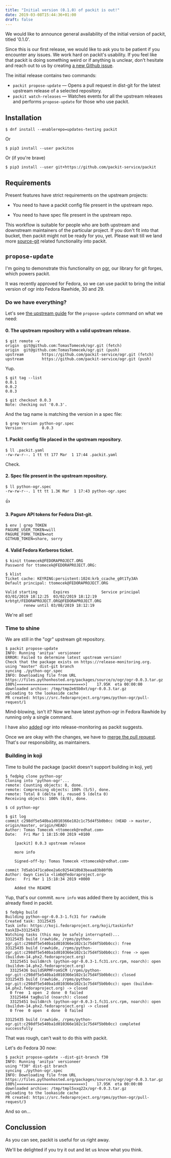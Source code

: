 ```yaml
---
title: "Initial version (0.1.0) of packit is out!"
date: 2019-03-08T15:44:36+01:00
draft: false
---
```


We would like to announce general availability of the initial version of
packit, titled '0.1.0'.

Since this is our first release, we would like to ask you to be patient if you
encounter any issues. We work hard on packit's usability. If you feel like that
packit is doing something weird or if anything is unclear, don't hesitate and
reach out to us by creating [a new Github
issue](https://github.com/packit-service/packit/issues/new).

The initial release contains two commands:

* `packit propose-update` — Opens a pull request in dist-git for the latest
  upstream release of a selected repository.
* `packit watch-releases` — Watches events for all the upstream releases and
  performs `propose-update` for those who use packit.
<!--more-->

## Installation

```
$ dnf install --enablerepo=updates-testing packit
```

Or

```
$ pip3 install --user packitos
```

Or (if you're brave)

```
$ pip3 install --user git+https://github.com/packit-service/packit
```


## Requirements

Present features have strict requirements on the upstream projects:

* You need to have a packit config file present in the upstream repo.

* You need to have spec file present in the upstream repo.

This workflow is suitable for people who are both upstream and downstream
maintainers of the particular project. If you don't fit into that bucket, then
packit might not be ready for you, yet. Please wait till we land more
[source-git](https://github.com/packit-service/packit/blob/master/docs/source-git.md)
related functionality into packit.


## `propose-update`

I'm going to demonstrate this functionality on
[ogr](https://github.com/packit-service/ogr.git), our library for git forges,
which powers packit.

It was recently approved for Fedora, so we can use packit to bring the initial
version of ogr into Fedora Rawhide, 30 and 29.


### Do we have everything?

Let's see [the upstream
guide](https://github.com/packit-service/packit/blob/master/docs/update.md) for
the `propose-update` command on what we need:


#### 0. The upstream repository with a valid upstream release.

```
$ git remote -v
origin  git@github.com:TomasTomecek/ogr.git (fetch)
origin  git@github.com:TomasTomecek/ogr.git (push)
upstream        https://github.com/packit-service/ogr.git (fetch)
upstream        https://github.com/packit-service/ogr.git (push)
```

Yup.

```
$ git tag --list
0.0.1
0.0.2
0.0.3

$ git checkout 0.0.3
Note: checking out '0.0.3'.
```

And the tag name is matching the version in a spec file:
```
$ grep Version python-ogr.spec
Version:        0.0.3
```

#### 1. Packit config file placed in the upstream repository.

```
$ ll .packit.yaml
-rw-rw-r--. 1 tt tt 177 Mar  1 17:44 .packit.yaml
```

Check.


#### 2. Spec file present in the upstream repository.

```
$ ll python-ogr.spec
-rw-rw-r--. 1 tt tt 1.3K Mar  1 17:43 python-ogr.spec
```

:+1:


#### 3. Pagure API tokens for Fedora Dist-git.

```
$ env | grep TOKEN
PAGURE_USER_TOKEN=will
PAGURE_FORK_TOKEN=not
GITHUB_TOKEN=share, sorry
```

#### 4. Valid Fedora Kerberos ticket.

```
$ kinit ttomecek@FEDORAPROJECT.ORG
Password for ttomecek@FEDORAPROJECT.ORG:

$ klist
Ticket cache: KEYRING:persistent:1024:krb_ccache_g0t1Ty3Ah
Default principal: ttomecek@FEDORAPROJECT.ORG

Valid starting       Expires              Service principal
03/01/2019 18:12:25  03/02/2019 18:12:19  krbtgt/FEDORAPROJECT.ORG@FEDORAPROJECT.ORG
        renew until 03/08/2019 18:12:19
```

We're all set!


### Time to shine

We are still in the "ogr" upstream git repository.

```
$ packit propose-update
INFO: Running 'anitya' versioneer
ERROR: Failed to determine latest upstream version!
Check that the package exists on https://release-monitoring.org.
using "master" dist-git branch
syncing ./python-ogr.spec
INFO: Downloading file from URL https://files.pythonhosted.org/packages/source/o/ogr/ogr-0.0.3.tar.gz
100%[=============================>]    17.95K  eta 00:00:00
downloaded archive: /tmp/tmp2e65b0xt/ogr-0.0.3.tar.gz
uploading to the lookaside cache
PR created: https://src.fedoraproject.org/rpms/python-ogr/pull-request/1
```

Mind-blowing, isn't it? Now we have latest python-ogr in Fedora Rawhide by
running only a single command.

I have also [added](https://release-monitoring.org/project/18832/) ogr into release-monitoring as packit suggests.

Once we are okay with the changes, we have to [merge the pull
request](https://src.fedoraproject.org/rpms/python-ogr/pull-request/1). That's
our responsibility, as maintainers.


### Building in koji

Time to build the package (packit doesn't support building in koji, yet)

```
$ fedpkg clone python-ogr
Cloning into 'python-ogr'...
remote: Counting objects: 8, done.
remote: Compressing objects: 100% (5/5), done.
remote: Total 8 (delta 0), reused 5 (delta 0)
Receiving objects: 100% (8/8), done.

$ cd python-ogr

$ git log
commit c298df5e540ba1d010366e102c1c75d4f5b0b0cc (HEAD -> master, origin/master, origin/HEAD)
Author: Tomas Tomecek <ttomecek@redhat.com>
Date:   Fri Mar 1 18:15:00 2019 +0100

    [packit] 0.0.3 upstream release

    more info

    Signed-off-by: Tomas Tomecek <ttomecek@redhat.com>

commit 7d5ab1471ca0ee2a6c0254410b83beaa83b80f0b
Author: Gwyn Ciesla <limb@fedoraproject.org>
Date:   Fri Mar 1 15:18:34 2019 +0000

    Added the README
```

Yup, that's our commit. `more info` was added there by accident, this is
already fixed in packit.

```
$ fedpkg build
Building python-ogr-0.0.3-1.fc31 for rawhide
Created task: 33125435
Task info: https://koji.fedoraproject.org/koji/taskinfo?taskID=33125435
Watching tasks (this may be safely interrupted)...
33125435 build (rawhide, /rpms/python-ogr.git:c298df5e540ba1d010366e102c1c75d4f5b0b0cc): free
33125435 build (rawhide, /rpms/python-ogr.git:c298df5e540ba1d010366e102c1c75d4f5b0b0cc): free -> open (buildvm-14.phx2.fedoraproject.org)
  33125451 buildArch (python-ogr-0.0.3-1.fc31.src.rpm, noarch): open (buildvm-14.phx2.fedoraproject.org)
  33125436 buildSRPMFromSCM (/rpms/python-ogr.git:c298df5e540ba1d010366e102c1c75d4f5b0b0cc): closed
33125435 build (rawhide, /rpms/python-ogr.git:c298df5e540ba1d010366e102c1c75d4f5b0b0cc): open (buildvm-14.phx2.fedoraproject.org) -> closed
  0 free  1 open  2 done  0 failed
  33125464 tagBuild (noarch): closed
  33125451 buildArch (python-ogr-0.0.3-1.fc31.src.rpm, noarch): open (buildvm-14.phx2.fedoraproject.org) -> closed
  0 free  0 open  4 done  0 failed

33125435 build (rawhide, /rpms/python-ogr.git:c298df5e540ba1d010366e102c1c75d4f5b0b0cc) completed successfully
```

That was rough, can't wait to do this with packit.


Let's do Fedora 30 now:

```
$ packit propose-update --dist-git-branch f30
INFO: Running 'anitya' versioneer
using "f30" dist-git branch
syncing ./python-ogr.spec
INFO: Downloading file from URL https://files.pythonhosted.org/packages/source/o/ogr/ogr-0.0.3.tar.gz
100%[=============================>]    17.95K  eta 00:00:00
downloaded archive: /tmp/tmpl5xxq22x/ogr-0.0.3.tar.gz
uploading to the lookaside cache
PR created: https://src.fedoraproject.org/rpms/python-ogr/pull-request/3
```

And so on...


## Conclussion

As you can see, packit is useful for us right away.

We'll be delighted if you try it out and let us know what you think.
